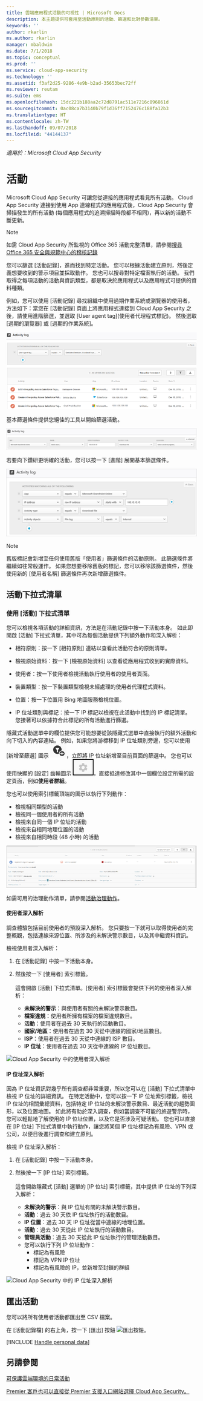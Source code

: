 ```yaml
---
title: 雲端應用程式活動的可視性 | Microsoft Docs
description: 本主題提供可套用至活動原則的活動、篩選和比對參數清單。
keywords: ''
author: rkarlin
ms.author: rkarlin
manager: mbaldwin
ms.date: 7/1/2018
ms.topic: conceptual
ms.prod: ''
ms.service: cloud-app-security
ms.technology: ''
ms.assetid: f3af2d25-9286-4e9b-b2ad-35653bec72ff
ms.reviewer: reutam
ms.suite: ems
ms.openlocfilehash: 15dc221b188aa2c72d8791ac511e7216c896861d
ms.sourcegitcommit: 0ac08ca7b3140b79f1d36ff7152476c188fa12b3
ms.translationtype: HT
ms.contentlocale: zh-TW
ms.lasthandoff: 09/07/2018
ms.locfileid: "44144137"
---
```

*適用於：Microsoft Cloud App Security*


# <a name="activities"></a>活動
Microsoft Cloud App Security 可讓您從連接的應用程式看見所有活動。 Cloud App Security 連接到使用 App 連線程式的應用程式後，Cloud App Security 會掃描發生的所有活動 (每個應用程式的追溯掃描時段都不相同)，再以新的活動不斷更新。 

> [!NOTE] 
> 如需 Cloud App Security 所監視的 Office 365 活動完整清單，請參閱[搜尋 Office 365 安全與規範中心的稽核記錄](https://support.office.com/article/Search-the-audit-log-in-the-Office-365-Security-Compliance-Center-0d4d0f35-390b-4518-800e-0c7ec95e946c?ui=en-US&rs=en-US&ad=US#ID0EABAAA=Audited_activities)

您可以篩選 [活動記錄]，進而找到特定活動。 您可以根據活動建立原則，然後定義想要收到的警示項目並採取動作。 您也可以搜尋對特定檔案執行的活動。 我們取得之每項活動的活動與資訊類型，都是取決於應用程式以及應用程式可提供的資料種類。 

例如，您可以使用 [活動記錄] 尋找組織中使用過期作業系統或瀏覽器的使用者，方法如下：當您在 [活動記錄] 頁面上將應用程式連接到 Cloud App Security 之後，請使用進階篩選，並選取 [User agent tag]\(使用者代理程式標記)。 然後選取 [過期的瀏覽器] 或 [過期的作業系統]。

 ![過期的瀏覽器活動範例](media/activity-example-outdated.png)
 
基本篩選條件提供您絕佳的工具以開始篩選活動。

 ![基本活動記錄篩選條件](media/activity-log-filter-basic.png)

若要向下鑽研更明確的活動，您可以按一下 [進階] 展開基本篩選條件。

 ![進階活動記錄篩選條件](media/activity-log-filter-advanced.png)

> [!NOTE] 
> 舊版標記會新增至任何使用舊版「使用者」篩選條件的活動原則。 此篩選條件將繼續如往常般運作。 如果您想要移除舊版的標記，您可以移除該篩選條件，然後使用新的 [使用者名稱] 篩選條件再次新增篩選條件。
 
## <a name="the-activity-drawer"></a>活動下拉式清單

### <a name="working-with-the-activity-drawer"></a>使用 [活動] 下拉式清單

您可以檢視各項活動的詳細資訊，方法是在活動記錄中按一下活動本身。 如此即開啟 [活動] 下拉式清單，其中可為每個活動提供下列額外動作和深入解析：

   - 相符原則：按一下 [相符原則] 連結以查看此活動符合的原則清單。

   - 檢視原始資料︰按一下 [檢視原始資料] 以查看從應用程式收到的實際資料。

   - 使用者：按一下使用者檢視活動執行使用者的使用者頁面。 

   - 裝置類型：按一下裝置類型檢視未經處理的使用者代理程式資料。 

   - 位置：按一下位置用 Bing 地圖服務檢視位置。

   - IP 位址類別與標記：按一下 IP 標記以檢視在此活動中找到的 IP 標記清單。 您接著可以依據符合此標記的所有活動進行篩選。    

 隱藏式活動選單中的欄位提供您可能想要從該隱藏式選單中直接執行的額外活動和向下切入的內容連結。 例如，如果您將游標移到 IP 位址類別旁邊，您可以使用 [新增至篩選] 圖示 ![新增至篩選](./media/add-to-filter-icon.png)，立即將 IP 位址新增至目前頁面的篩選中。 您也可以使用快顯的 [設定] 齒輪圖示 ![設定圖示](./media/contextual-settings-icon.png)，直接抵達修改其中一個欄位設定所需的設定頁面，例如**使用者群組**。

 您也可以使用索引標籤頂端的圖示以執行下列動作：
 - 檢視相同類型的活動
 - 檢視同一個使用者的所有活動
 - 檢視來自同一個 IP 位址的活動
 - 檢視來自相同地理位置的活動
 - 檢視來自相同時段 (48 小時) 的活動
 
![隱藏式活動選單](./media/activity-drawer.png "隱藏式活動選單")  
  
如需可用的治理動作清單，請參閱[活動治理動作](governance-actions.md#activity-governance-actions)。

#### <a name="user-insights"></a>使用者深入解析

調查體驗包括目前使用者的預設深入解析。 您只要按一下就可以取得使用者的完整概觀，包括連線來源位置、所涉及的未解決警示數目，以及其中繼資料資訊。

檢視使用者深入解析：

1. 在 [活動記錄] 中按一下活動本身。

2. 然後按一下 [使用者] 索引標籤。 <br></br> 這會開啟 [活動] 下拉式清單。[使用者] 索引標籤會提供下列的使用者深入解析：
    - **未解決的警示**：與使用者有關的未解決警示數目。
    - **檔案違規**：使用者所擁有檔案的檔案違規數目。
    - **活動**：使用者在過去 30 天執行的活動數目。
    - **國家/地區**：使用者在過去 30 天從中連線的國家/地區數目。
    - **ISP**：使用者在過去 30 天從中連線的 ISP 數目。
    - **IP 位址**：使用者在過去 30 天從中連線的 IP 位址數目。

![Cloud App Security 中的使用者深入解析](./media/user-insights.png)

#### <a name="ip-address-insights"></a>IP 位址深入解析

因為 IP 位址資訊對幾乎所有調查都非常重要，所以您可以在 [活動] 下拉式清單中檢視 IP 位址的詳細資訊。 在特定活動中，您可以按一下 IP 位址索引標籤，檢視 IP 位址的相關彙總資料，包括特定 IP 位址的未解決警示數目、最近活動的趨勢圖形，以及位置地圖。 如此將有助於深入調查，例如當調查不可能的旅遊警示時，您可以輕鬆地了解使用的 IP 位址位置，以及它是否涉及可疑活動。 您也可以直接在 [IP 位址] 下拉式清單中執行動作，讓您將某個 IP 位址標記為有風險、VPN 或公司，以便日後進行調查和建立原則。

檢視 IP 位址深入解析：

1. 在 [活動記錄] 中按一下活動本身。

2. 然後按一下 [IP 位址] 索引標籤。 <br></br> 這會開啟隱藏式 [活動] 選單的 [IP 位址] 索引標籤，其中提供 IP 位址的下列深入解析：
    - **未解決的警示**：與 IP 位址有關的未解決警示數目。
    - **活動**：過去 30 天依 IP 位址執行的活動數目。
    - **IP 位置**：過去 30 天 IP 位址從當中連線的地理位置。
    - **活動**：過去 30 天從此 IP 位址執行的活動數目。
    - **管理員活動**：過去 30 天從此 IP 位址執行的管理活動數目。
    - 您可以執行下列 IP 位址動作：
        - 標記為有風險 
        - 標記為 VPN IP 位址
        - 標記為有風險的 IP，並新增至封鎖的群組


![Cloud App Security 中的 IP 位址深入解析](./media/ip-address-insights.png)

## 匯出活動 <a name="export"></a>

您可以將所有使用者活動都匯出至 CSV 檔案。 

在 [活動記錄檔] 的右上角，按一下 [匯出] 按鈕 ![匯出按鈕](./media/export-button.png)。

[!INCLUDE [Handle personal data](../includes/gdpr-intro-sentence.md)]



## <a name="see-also"></a>另請參閱  
[可保護雲端環境的日常活動](daily-activities-to-protect-your-cloud-environment.md)   

[Premier 客戶也可以直接從 Premier 支援入口網站選擇 Cloud App Security。](https://premier.microsoft.com/)  
  
  